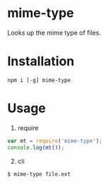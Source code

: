 # mime-type

Looks up the mime type of files.

# Installation
```
npm i [-g] mime-type
```

# Usage

1. require
```js
var mt = require('mime-type');
console.log(mt());
```

2. cli
```
$ mime-type file.ext
```
